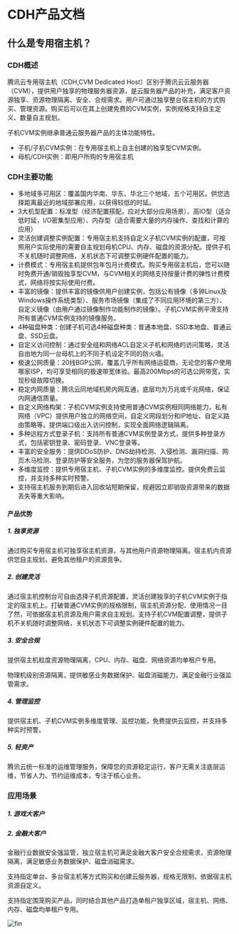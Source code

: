 # CDH产品文档

## 什么是专用宿主机？

### CDH概述

腾讯云专用宿主机（CDH,CVM Dedicated Host）区别于腾讯云云服务器（CVM），提供用户独享的物理服务器资源，是云服务器产品的补充，满足客户资源独享、资源物理隔离、安全、合规需求。用户可通过独享整台宿主机的方式购买、管理资源。购买后可以在其上创建免费的CVM实例，实例规格支持自主定义、数量自主规划。

子机CVM实例继承普通云服务器产品的主体功能特性。

* 子机/子机CVM实例：在专用宿主机上自主创建的独享型CVM实例。
* 母机/CDH实例：即用户所购的专用宿主机



### CDH主要功能

* 多地域多可用区：覆盖国内华南、华东、华北三个地域，五个可用区。供您选择距离最近的地域部署应用，以获得较低的时延。
* 3大机型配置：标准型（经济配置搭配，应对大部分应用场景）、高IO型（适合低时延，I/O密集型应用）、内存型（适合需要大量的内存操作、查找和计算的应用）
* 灵活创建调整实例配置：专用宿主机支持自定义子机CVM实例的配置，可按照用户实际使用的需要自主规划母机CPU、内存、磁盘的资源分配。提供子机不关机随时调整网络，关机状态下可调整实例硬件配置的能力。
* 计费模式：专用宿主机提供包年包月计费模式。购买专用宿主机后，您可以随时免费开通/销毁独享型CVM，与CVM相关的网络支持按量计费的弹性计费模式，网络将按实际使用付费。
* 丰富的镜像：提供丰富的镜像供用户创建实例，包括公有镜像（多钟Linux及Windows操作系统类型）、服务市场镜像（集成了不同应用环境的第三方）、自定义镜像（由用户通过镜像制作功能制作的镜像）。子机CVM实例平滑支持所有普通CVM实例支持的镜像服务。
* 4种磁盘种类：创建子机可选4种磁盘种类：普通本地盘、SSD本地盘、普通云盘、SSD云盘。
* 自定义访问控制：通过安全组和网络ACL自定义子机和网络的访问策略，灵活自由地为同一台母机上的不同子机设定不同的防火墙。
* 极速公网质量：20线BGP公网，覆盖几乎所有网络运营商，无论您的客户使用哪家ISP，均可享受相同的极速带宽体验。最高200Mbps的可选公网带宽，实现秒级故障切换。
* 稳定内网质量：腾讯云同地域机房内网互通，底层均为万兆或千兆网络，保证内网通信质量。
* 自定义网络构架：子机CVM实例支持使用普通CVM实例相同网络能力，私有网络（VPC）提供用户独立的网络空间，自定义网段划分和IP地址、自定义路由策略等。提供端口级出入访问控制，实现全面网络逻辑隔离。
* 多种远程方式登录子机：支持所有普通CVM实例登录方式，提供多种登录方式，包括密钥登录、密码登录、VNC登录等。
* 丰富的安全服务：提供DDoS防护、DNS劫持检测、入侵检测、漏洞扫描、网页木马检测、登录防护等安全服务，为您的服务器保驾护航。
* 多维度监控：提供专用宿主机、子机CVM实例的多维度监控。提供免费云监控，并支持多种实时预警。
* 支持宿主机服务到期后进入回收站短期保留，规避因立即销毁资源带来的数据丢失等重大影响。



#### 产品优势

##### 1. 独享资源

通过购买专用宿主机可独享宿主机资源，与其他用户资源物理隔离。宿主机内资源供您自主规划，避免其他租户的资源竞争。

##### 2. 创建灵活

通过宿主机控制台可自由选择子机资源配置，灵活创建独享的子机CVM实例于指定的宿主机上。打破普通CVM实例的规格限制，宿主机资源分配、使用情况一目了然，可依据宿主机资源及用户需求自主规划。支持子机CVM配置调整，提供子机不关机随时调整网络，关机状态下可调整实例硬件配置的能力。

##### 3. 安全合规

提供宿主机粒度资源物理隔离，CPU、内存、磁盘、网络资源均单租户专用。

物理机级别资源隔离，提供敏感业务数据保护、磁盘消磁能力，满足金融行业强监管需求。

##### 4. 管理监控

提供宿主机、子机CVM实例多维度管理、监控功能，免费提供云监控，并支持多种实时预警。

##### 5. 轻资产

腾讯云统一标准的运维管理服务，保障您的资源稳定运行，客户无需关注底层运维，节省人力、节约运维成本，专注于核心业务。



### 应用场景

##### 1. 游戏大客户

##### 2. 金融大客户

金融行业数据安全强监管，独立宿主机可满足金融大客户安全合规需求，资源物理隔离，满足敏感业务数据保护、磁盘消磁需求。

支持指定单台、多台宿主机等方式购买和创建云服务器，规格无限制，依据宿主机资源自定义。

支持指定围笼购买产品，同时结合其他产品打造单租户独享区域，宿主机、网络、内存、磁盘均单租户专用。

![fin](http://mc.qcloudimg.com/static/img/b8ae6b5de3e35202f1fc3d63895d1f97/image.png)

